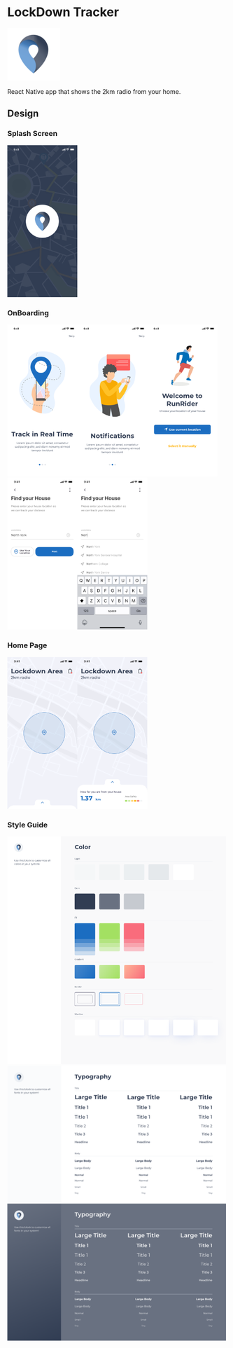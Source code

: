 # LockDown Tracker

<img src="resources/screens/App%20Icon.png" width="120">

React Native app that shows the 2km radio from your home.

## Design

### Splash Screen
<img src="resources/screens/1.%20Splash.png" width="160">

### OnBoarding

<img src="resources/screens/2.%20Onboarding%20%231.png" width="160"><img src="resources/screens/3.%20Onboarding%20%232.png" width="160"><img src="resources/screens/4.%20Setup.png" width="160"><img src="resources/screens/5.%20Find%20Address.png" width="160"><img src="resources/screens/6.%20Address%20Confirmation.png" width="160">

### Home Page

<img src="resources/screens/7.%20Home%20Screen.png" width="160"><img src="resources/screens/8.%20Home%20Details.png" width="160">

### Style Guide

<img src="resources/screens/Color.png" width="500">
<img src="resources/screens/Typograhpy%20%5BDark%5D.png" width="500">
<img src="resources/screens/Typograhpy%20%5BWhite%5D.png" width="500">
